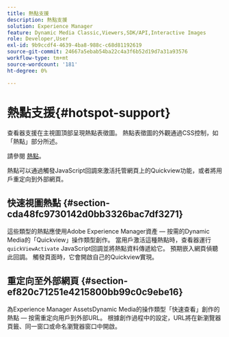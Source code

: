 ```yaml
---
title: 熱點支援
description: 熱點支援
solution: Experience Manager
feature: Dynamic Media Classic,Viewers,SDK/API,Interactive Images
role: Developer,User
exl-id: 9b9ccdf4-4639-4ba8-988c-c68d81192619
source-git-commit: 24667a5ebab54ba22c4a3f6b52d19d7a31a93576
workflow-type: tm+mt
source-wordcount: '181'
ht-degree: 0%

---
```


# 熱點支援{#hotspot-support}

查看器支援在主視圖頂部呈現熱點表徵圖。 熱點表徵圖的外觀通過CSS控制，如「熱點」部分所述。

請參閱 [熱點](../../c-html5-aem-asset-viewers/c-html5-aem-interactive-images/c-html5-aem-interactive-image-customizingviewer/r-html5-aem-int-image-customize-hotspots.md#reference-2ac3cc414ef2467390bf53145f1d8d74)。

熱點可以通過觸發JavaScript回調來激活托管網頁上的Quickview功能，或者將用戶重定向到外部網頁。

## 快速視圖熱點 {#section-cda48fc9730142d0bb3326bac7df3271}

這些類型的熱點應使用Adobe Experience Manager資產 — 按需的Dynamic Media的「Quickview」操作類型創作。 當用戶激活這種熱點時，查看器運行 `quickViewActivate` JavaScript回調並將熱點資料傳遞給它。 預期嵌入網頁偵聽此回調。 觸發頁面時，它會開啟自己的Quickview實現。

## 重定向至外部網頁 {#section-ef820c71251e4215800bb99c0c9ebe16}

為Experience Manager AssetsDynamic Media的操作類型「快速查看」創作的熱點 — 按需重定向用戶到外部URL。 根據創作過程中的設定，URL將在新瀏覽器頁籤、同一窗口或命名瀏覽器窗口中開啟。
